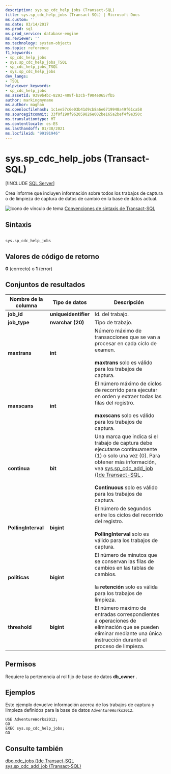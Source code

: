 ```yaml
---
description: sys.sp_cdc_help_jobs (Transact-SQL)
title: sys.sp_cdc_help_jobs (Transact-SQL) | Microsoft Docs
ms.custom: ''
ms.date: 03/14/2017
ms.prod: sql
ms.prod_service: database-engine
ms.reviewer: ''
ms.technology: system-objects
ms.topic: reference
f1_keywords:
- sp_cdc_help_jobs
- sys.sp_cdc_help_jobs_TSQL
- sp_cdc_help_jobs_TSQL
- sys.sp_cdc_help_jobs
dev_langs:
- TSQL
helpviewer_keywords:
- sp_cdc_help_jobs
ms.assetid: 9399b4bc-8293-408f-b3cb-f904e0657fb5
author: markingmyname
ms.author: maghan
ms.openlocfilehash: 1c1ee57c6e03b41d9cb8a6e6719948a49f61ca58
ms.sourcegitcommit: 33f0f190f962059826e002be165a2bef4f9e350c
ms.translationtype: MT
ms.contentlocale: es-ES
ms.lasthandoff: 01/30/2021
ms.locfileid: "99191946"
---
```

# <a name="syssp_cdc_help_jobs-transact-sql"></a>sys.sp_cdc_help_jobs (Transact-SQL)
[!INCLUDE [SQL Server](../../includes/applies-to-version/sqlserver.md)]

  Crea informe que incluyen información sobre todos los trabajos de captura o de limpieza de captura de datos de cambio en la base de datos actual.  
  
 ![Icono de vínculo de tema](../../database-engine/configure-windows/media/topic-link.gif "Icono de vínculo de tema") [Convenciones de sintaxis de Transact-SQL](../../t-sql/language-elements/transact-sql-syntax-conventions-transact-sql.md)  
  
## <a name="syntax"></a>Sintaxis  
  
```  
  
sys.sp_cdc_help_jobs  
```  
  
## <a name="return-code-values"></a>Valores de código de retorno  
 **0** (correcto) o **1** (error)  
  
## <a name="result-sets"></a>Conjuntos de resultados  
  
|Nombre de la columna|Tipo de datos|Descripción|  
|-----------------|---------------|-----------------|  
|**job_id**|**uniqueidentifier**|Id. del trabajo.|  
|**job_type**|**nvarchar (20)**|Tipo de trabajo.|  
|**maxtrans**|**int**|Número máximo de transacciones que se van a procesar en cada ciclo de examen.<br /><br /> **maxtrans** solo es válido para los trabajos de captura.|  
|**maxscans**|**int**|El número máximo de ciclos de recorrido para ejecutar en orden y extraer todas las filas del registro.<br /><br /> **maxscans** solo es válido para los trabajos de captura.|  
|**continua**|**bit**|Una marca que indica si el trabajo de captura debe ejecutarse continuamente (1) o solo una vez (0). Para obtener más información, vea [sys.sp_cdc_add_job &#40;&#41;de Transact-SQL ](../../relational-databases/system-stored-procedures/sys-sp-cdc-add-job-transact-sql.md).<br /><br /> **Continuous** solo es válido para los trabajos de captura.|  
|**PollingInterval**|**bigint**|El número de segundos entre los ciclos del recorrido del registro.<br /><br /> **PollingInterval** solo es válido para los trabajos de captura.|  
|**políticas**|**bigint**|El número de minutos que se conservan las filas de cambios en las tablas de cambios.<br /><br /> la **retención** solo es válida para los trabajos de limpieza.|  
|**threshold**|**bigint**|El número máximo de entradas correspondientes a operaciones de eliminación que se pueden eliminar mediante una única instrucción durante el proceso de limpieza.|  
  
## <a name="permissions"></a>Permisos  
 Requiere la pertenencia al rol fijo de base de datos **db_owner** .  
  
## <a name="examples"></a>Ejemplos  
 Este ejemplo devuelve información acerca de los trabajos de captura y limpieza definidos para la base de datos `AdventureWorks2012`.  
  
```  
USE AdventureWorks2012;  
GO  
EXEC sys.sp_cdc_help_jobs;  
GO  
```  
  
## <a name="see-also"></a>Consulte también  
 [dbo.cdc_jobs &#40;&#41;de Transact-SQL ](../../relational-databases/system-tables/dbo-cdc-jobs-transact-sql.md)   
 [sys.sp_cdc_add_job &#40;Transact-SQL&#41;](../../relational-databases/system-stored-procedures/sys-sp-cdc-add-job-transact-sql.md)  
  
  
